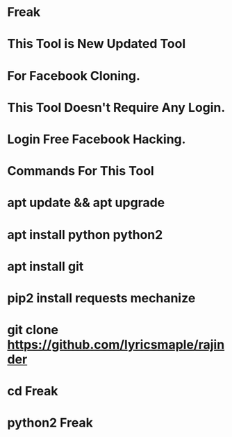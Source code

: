 # Freak
# This Tool is New Updated Tool
# For Facebook Cloning.
# This Tool Doesn't Require Any Login.
# Login Free Facebook Hacking.
# Commands For This Tool
# apt update && apt upgrade
# apt install python python2
# apt install git
# pip2 install requests mechanize
# git clone https://github.com/lyricsmaple/rajinder
# cd Freak
# python2 Freak
